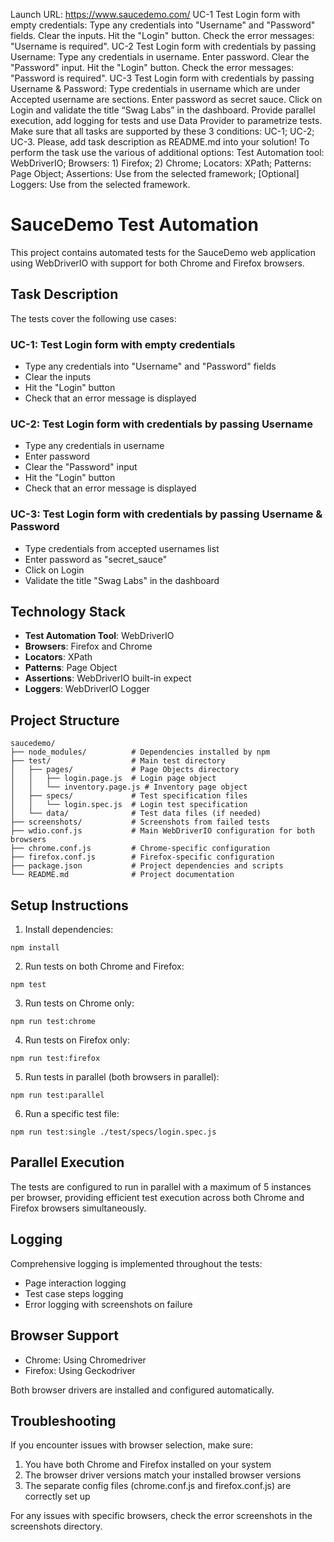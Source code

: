 Launch URL: https://www.saucedemo.com/ UC-1 Test Login form with empty credentials: Type any credentials into "Username" and "Password" fields. Clear the inputs. Hit the "Login" button. Check the error messages: "Username is required". UC-2 Test Login form with credentials by passing Username: Type any credentials in username. Enter password. Clear the "Password" input. Hit the "Login" button. Check the error messages: "Password is required". UC-3 Test Login form with credentials by passing Username & Password: Type credentials in username which are under Accepted username are sections. Enter password as secret sauce. Click on Login and validate the title “Swag Labs” in the dashboard. Provide parallel execution, add logging for tests and use Data Provider to parametrize tests. Make sure that all tasks are supported by these 3 conditions: UC-1; UC-2; UC-3. Please, add task description as README.md into your solution! To perform the task use the various of additional options: Test Automation tool: WebDriverIO; Browsers: 1) Firefox; 2) Chrome; Locators: XPath; Patterns: Page Object; Assertions: Use from the selected framework; [Optional] Loggers: Use from the selected framework.
# SauceDemo Test Automation

This project contains automated tests for the SauceDemo web application using WebDriverIO with support for both Chrome and Firefox browsers.

## Task Description

The tests cover the following use cases:

### UC-1: Test Login form with empty credentials
- Type any credentials into "Username" and "Password" fields
- Clear the inputs
- Hit the "Login" button
- Check that an error message is displayed

### UC-2: Test Login form with credentials by passing Username
- Type any credentials in username
- Enter password
- Clear the "Password" input
- Hit the "Login" button
- Check that an error message is displayed

### UC-3: Test Login form with credentials by passing Username & Password
- Type credentials from accepted usernames list
- Enter password as "secret_sauce"
- Click on Login
- Validate the title "Swag Labs" in the dashboard

## Technology Stack

- **Test Automation Tool**: WebDriverIO
- **Browsers**: Firefox and Chrome
- **Locators**: XPath
- **Patterns**: Page Object
- **Assertions**: WebDriverIO built-in expect
- **Loggers**: WebDriverIO Logger

## Project Structure

```
saucedemo/
├── node_modules/          # Dependencies installed by npm
├── test/                  # Main test directory
│   ├── pages/             # Page Objects directory
│   │   ├── login.page.js  # Login page object
│   │   └── inventory.page.js # Inventory page object
│   ├── specs/             # Test specification files
│   │   └── login.spec.js  # Login test specification
│   └── data/              # Test data files (if needed)
├── screenshots/           # Screenshots from failed tests
├── wdio.conf.js           # Main WebDriverIO configuration for both browsers
├── chrome.conf.js         # Chrome-specific configuration
├── firefox.conf.js        # Firefox-specific configuration
├── package.json           # Project dependencies and scripts
└── README.md              # Project documentation
```

## Setup Instructions

1. Install dependencies:
```
npm install
```

2. Run tests on both Chrome and Firefox:
```
npm test
```

3. Run tests on Chrome only:
```
npm run test:chrome
```

4. Run tests on Firefox only:
```
npm run test:firefox
```

5. Run tests in parallel (both browsers in parallel):
```
npm run test:parallel
```

6. Run a specific test file:
```
npm run test:single ./test/specs/login.spec.js
```

## Parallel Execution

The tests are configured to run in parallel with a maximum of 5 instances per browser, providing efficient test execution across both Chrome and Firefox browsers simultaneously.

## Logging

Comprehensive logging is implemented throughout the tests:
- Page interaction logging
- Test case steps logging
- Error logging with screenshots on failure

## Browser Support

- Chrome: Using Chromedriver
- Firefox: Using Geckodriver

Both browser drivers are installed and configured automatically.

## Troubleshooting

If you encounter issues with browser selection, make sure:
1. You have both Chrome and Firefox installed on your system
2. The browser driver versions match your installed browser versions
3. The separate config files (chrome.conf.js and firefox.conf.js) are correctly set up

For any issues with specific browsers, check the error screenshots in the screenshots directory.